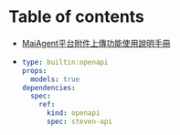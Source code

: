 # Table of contents

* [MaiAgent平台附件上傳功能使用說明手冊](README.md)
* ```yaml
  type: builtin:openapi
  props:
    models: true
  dependencies:
    spec:
      ref:
        kind: openapi
        spec: steven-api
  ```
